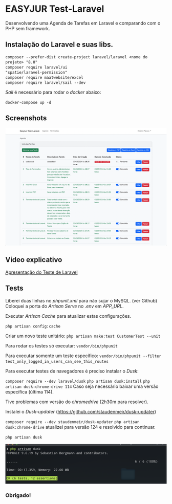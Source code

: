 # EASYJUR Test-Laravel

Desenvolvendo uma Agenda de Tarefas em Laravel e comparando com o PHP sem framework.

## Instalação do Laravel e suas libs.

```
composer --prefer-dist create-project laravel/laravel <nome do projeto> "8.0"
composer require laravel/ui
"spatie/laravel-permission"
composer require maatwebsite/excel
composer require laravel/sail --dev
```

_Sail_ é necessário para rodar o _docker_ abaixo:

`docker-compose up -d`

## Screenshots

![Tela principal da Agenda](Screenshot01.png "Tela principal da Agenda")

## Video explicativo

[Apresentação do Teste de Laravel](https://youtu.be/NPUUTbS1emA)

## Tests

Liberei duas linhas no _phpunit.xml_ para não sujar o MySQL. (ver Github)
Coloquei a porta do _Artisan Serve_ no _.env_ em _APP_URL_.

Executar _Artisan Cache_ para atualizar estas configurações.

`php artisan config:cache`

Criar um novo teste unitário:
`php artisan make:test CustomerTest --unit`

Para rodar os testes só executar:
`vendor/bin/phpunit`

Para executar somente um teste específico:
`vendor/bin/phpunit --filter test_only_logged_in_users_can_see_this_routes`

Para executar testes de navegadores é preciso instalar o _Dusk_:

`composer require --dev laravel/dusk`
`php artisan dusk:install`
`php artisan dusk:chrome-drive 114` Caso seja necessário baixar uma versão específica (última 114).

Tive problemas com versão do _chromedrive_ (2h30m para resolver).

Instalei o _Dusk-updater_ (https://github.com/staudenmeir/dusk-updater)

`composer require --dev staudenmeir/dusk-updater`
`php artisan dusk:chrome-drive` atualizei para versão 124 e resolvido para continuar.

`php artisan dusk`

![Tela resultado dos Tests](Screenshot02.png "Tela resultado dos Tests")

### Obrigado!
